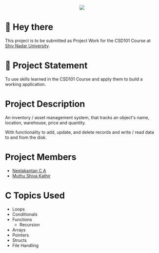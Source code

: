 
<div id="header" align="center">
  <img src="https://media.giphy.com/media/qgQUggAC3Pfv687qPC/giphy.gif"><br>
</div>

# 👋 Hey there

This project is to be submitted as Project Work for the CSD101 Course at [Shiv Nadar University](https://snu.edu.in/home/).

# 🚀 Project Statement

To use skills learned in the CSD101 Course and apply them to build a working application.

# Project Description

An inventory / asset management system, that tracks an object's name, location, warehouse, price and quantity.

With functionality to add, update, and delete records and write / read data to and from the disk.

# Project Members

- [Neelakantan C A](https://www.securecircuit.fyi/)
- [Muthu Shiva Kathir](https://github.com/MSK-Lang)

# C Topics Used

- Loops
- Conditionals
- Functions
    - Recursion
- Arrays
- Pointers
- Structs
- File Handling
